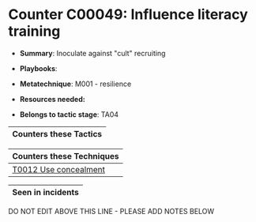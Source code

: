 # Counter C00049: Influence literacy training

* **Summary**: Inoculate against "cult" recruiting

* **Playbooks**: 

* **Metatechnique**: M001 - resilience

* **Resources needed:** 

* **Belongs to tactic stage**: TA04


| Counters these Tactics |
| ---------------------- |



| Counters these Techniques |
| ------------------------- |
| [T0012 Use concealment](../techniques/T0012.md) |



| Seen in incidents |
| ----------------- |


DO NOT EDIT ABOVE THIS LINE - PLEASE ADD NOTES BELOW